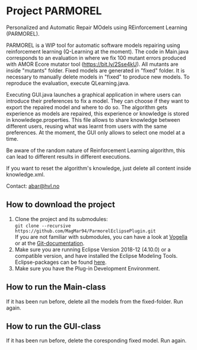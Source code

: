 # Project PARMOREL

Personalized and Automatic Repair MOdels using REinforcement Learning (PARMOREL).

PARMOREL is a WIP tool for automatic software models repairing using reinforcement learning (Q-Learning at the moment).
The code in Main.java corresponds to an evaluation in where we fix 100 mutant errors produced with AMOR Ecore mutator tool (https://bit.ly/2Sse4kU). All mutants are inside "mutants" folder. Fixed models are generated in "fixed" folder. It is necessary to manually delete models in "fixed" to produce new models. To reproduce the evaluation, execute QLearning.java.

Executing GUI.java launches a graphical application in where users can introduce their preferences to fix a model. They can choose if they want to export the repaired model and where to do so. The algorithm gets experience as models are repaired, this experience or knowledge is stored in knowledege.properties. This file allows to share knowledge between different users, reusing what was learnt from users with the same preferences. At the moment, the GUI only allows to select one model at a time.

Be aware of the random nature of Reinforcement Learning algorithm, this can lead to different results in different executions.

If you want to reset the algorithm's knowledge, just delete all content inside knowledge.xml.

Contact: abar@hvl.no

## How to download the project
1. Clone the project and its submodules: </br>
  `git clone --recursive https://github.com/MagMar94/ParmorelEclipsePlugin.git` </br>
  If you are not familiar with submodules, you can have a look at [Vogella](https://www.vogella.com/tutorials/GitSubmodules/article.html) or at the [Git-documentation](https://git-scm.com/book/en/v2/Git-Tools-Submodules).
2. Make sure you are running Eclipse Version 2018-12 (4.10.0) or a compatible version, and have installed the Eclipse Modeling Tools. Eclipse-packages can be found [here](https://www.eclipse.org/downloads/packages/).
3. Make sure you have the Plug-in Development Environment.

## How to run the Main-class
If it has been run before, delete all the models from the fixed-folder. Run again.

## How to run the GUI-class
If it has been run before, delete the coresponding fixed model. Run again.
